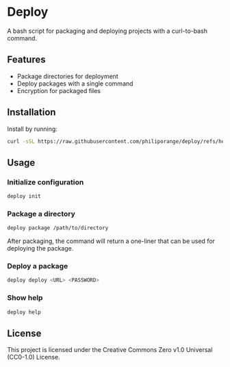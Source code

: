 # Deploy

A bash script for packaging and deploying projects with a curl-to-bash command.

## Features

- Package directories for deployment
- Deploy packages with a single command
- Encryption for packaged files

## Installation

Install by running:

```bash
curl -sSL https://raw.githubusercontent.com/philiporange/deploy/refs/heads/main/deploy.sh | sudo bash -s install
```

## Usage

### Initialize configuration

```bash
deploy init
```

### Package a directory

```bash
deploy package /path/to/directory
```

After packaging, the command will return a one-liner that can be used for deploying the package.

### Deploy a package

```bash
deploy deploy <URL> <PASSWORD>
```

### Show help

```bash
deploy help
```

## License

This project is licensed under the Creative Commons Zero v1.0 Universal (CC0-1.0) License.
